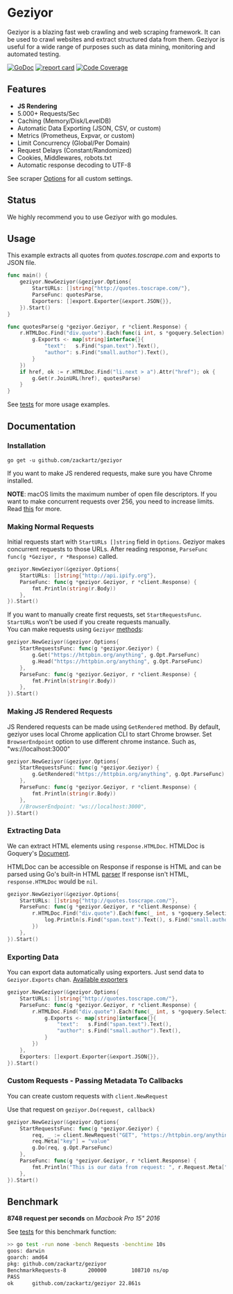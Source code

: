 # Geziyor
Geziyor is a blazing fast web crawling and web scraping framework. It can be used to crawl websites and extract structured data from them. Geziyor is useful for a wide range of purposes such as data mining, monitoring and automated testing. 

[![GoDoc](https://godoc.org/github.com/zackartz/geziyor?status.svg)](https://godoc.org/github.com/zackartz/geziyor)
[![report card](https://goreportcard.com/badge/github.com/zackartz/geziyor)](http://goreportcard.com/report/geziyor/geziyor)
[![Code Coverage](https://img.shields.io/codecov/c/github/geziyor/geziyor/master.svg)](https://codecov.io/github/geziyor/geziyor?branch=master)

## Features
- **JS Rendering**
- 5.000+ Requests/Sec
- Caching (Memory/Disk/LevelDB)
- Automatic Data Exporting (JSON, CSV, or custom)
- Metrics (Prometheus, Expvar, or custom)
- Limit Concurrency (Global/Per Domain)
- Request Delays (Constant/Randomized)
- Cookies, Middlewares, robots.txt
- Automatic response decoding to UTF-8

See scraper [Options](https://godoc.org/github.com/zackartz/geziyor#Options) for all custom settings. 

## Status
We highly recommend you to use Geziyor with go modules.

## Usage

This example extracts all quotes from *quotes.toscrape.com* and exports to JSON file.

```go
func main() {
    geziyor.NewGeziyor(&geziyor.Options{
        StartURLs: []string{"http://quotes.toscrape.com/"},
        ParseFunc: quotesParse,
        Exporters: []export.Exporter{&export.JSON{}},
    }).Start()
}

func quotesParse(g *geziyor.Geziyor, r *client.Response) {
    r.HTMLDoc.Find("div.quote").Each(func(i int, s *goquery.Selection) {
        g.Exports <- map[string]interface{}{
            "text":   s.Find("span.text").Text(),
            "author": s.Find("small.author").Text(),
        }
    })
    if href, ok := r.HTMLDoc.Find("li.next > a").Attr("href"); ok {
        g.Get(r.JoinURL(href), quotesParse)
    }
}
```

See [tests](https://github.com/zackartz/geziyor/blob/master/geziyor_test.go) for more usage examples.

## Documentation

### Installation

    go get -u github.com/zackartz/geziyor

If you want to make JS rendered requests, make sure you have Chrome installed.

**NOTE**: macOS limits the maximum number of open file descriptors.
If you want to make concurrent requests over 256, you need to increase limits.
Read [this](https://wilsonmar.github.io/maximum-limits/) for more.

### Making Normal Requests

Initial requests start with ```StartURLs []string``` field in ```Options```. 
Geziyor makes concurrent requests to those URLs.
After reading response, ```ParseFunc func(g *Geziyor, r *Response)``` called.

```go
geziyor.NewGeziyor(&geziyor.Options{
    StartURLs: []string{"http://api.ipify.org"},
    ParseFunc: func(g *geziyor.Geziyor, r *client.Response) {
        fmt.Println(string(r.Body))
    },
}).Start()
```

If you want to manually create first requests, set ```StartRequestsFunc```.
```StartURLs``` won't be used if you create requests manually.  
You can make requests using ```Geziyor``` [methods](https://godoc.org/github.com/zackartz/geziyor#Geziyor):

```go
geziyor.NewGeziyor(&geziyor.Options{
    StartRequestsFunc: func(g *geziyor.Geziyor) {
    	g.Get("https://httpbin.org/anything", g.Opt.ParseFunc)
        g.Head("https://httpbin.org/anything", g.Opt.ParseFunc)
    },
    ParseFunc: func(g *geziyor.Geziyor, r *client.Response) {
        fmt.Println(string(r.Body))
    },
}).Start()
``` 

### Making JS Rendered Requests

JS Rendered requests can be made using ```GetRendered``` method. 
By default, geziyor uses local Chrome application CLI to start Chrome browser. Set ```BrowserEndpoint``` option to use different chrome instance. Such as, "ws://localhost:3000"

```go
geziyor.NewGeziyor(&geziyor.Options{
    StartRequestsFunc: func(g *geziyor.Geziyor) {
        g.GetRendered("https://httpbin.org/anything", g.Opt.ParseFunc)
    },
    ParseFunc: func(g *geziyor.Geziyor, r *client.Response) {
        fmt.Println(string(r.Body))
    },
    //BrowserEndpoint: "ws://localhost:3000",
}).Start()
```

### Extracting Data

We can extract HTML elements using ```response.HTMLDoc```. HTMLDoc is Goquery's [Document](https://godoc.org/github.com/PuerkitoBio/goquery#Document).

HTMLDoc can be accessible on Response if response is HTML and can be parsed using Go's built-in HTML [parser](https://godoc.org/golang.org/x/net/html#Parse)
If response isn't HTML, ```response.HTMLDoc``` would be ```nil```.  

```go
geziyor.NewGeziyor(&geziyor.Options{
    StartURLs: []string{"http://quotes.toscrape.com/"},
    ParseFunc: func(g *geziyor.Geziyor, r *client.Response) {
        r.HTMLDoc.Find("div.quote").Each(func(_ int, s *goquery.Selection) {
            log.Println(s.Find("span.text").Text(), s.Find("small.author").Text())
        })
    },
}).Start()
```

### Exporting Data

You can export data automatically using exporters. Just send data to ```Geziyor.Exports``` chan.
[Available exporters](https://godoc.org/github.com/zackartz/geziyor/export)

```go
geziyor.NewGeziyor(&geziyor.Options{
    StartURLs: []string{"http://quotes.toscrape.com/"},
    ParseFunc: func(g *geziyor.Geziyor, r *client.Response) {
        r.HTMLDoc.Find("div.quote").Each(func(_ int, s *goquery.Selection) {
            g.Exports <- map[string]interface{}{
                "text":   s.Find("span.text").Text(),
                "author": s.Find("small.author").Text(),
            }
        })
    },
    Exporters: []export.Exporter{&export.JSON{}},
}).Start()
```


### Custom Requests - Passing Metadata To Callbacks

You can create custom requests with ```client.NewRequest```

Use that request on ```geziyor.Do(request, callback)``` 

```go
geziyor.NewGeziyor(&geziyor.Options{
    StartRequestsFunc: func(g *geziyor.Geziyor) {
        req, _ := client.NewRequest("GET", "https://httpbin.org/anything", nil)
        req.Meta["key"] = "value"
        g.Do(req, g.Opt.ParseFunc)
    },
    ParseFunc: func(g *geziyor.Geziyor, r *client.Response) {
        fmt.Println("This is our data from request: ", r.Request.Meta["key"])
    },
}).Start()
```

## Benchmark

**8748 request per seconds** on *Macbook Pro 15" 2016*

See [tests](https://github.com/zackartz/geziyor/blob/master/geziyor_test.go) for this benchmark function:

```bash
>> go test -run none -bench Requests -benchtime 10s
goos: darwin
goarch: amd64
pkg: github.com/zackartz/geziyor
BenchmarkRequests-8   	  200000	    108710 ns/op
PASS
ok  	github.com/zackartz/geziyor	22.861s
```
